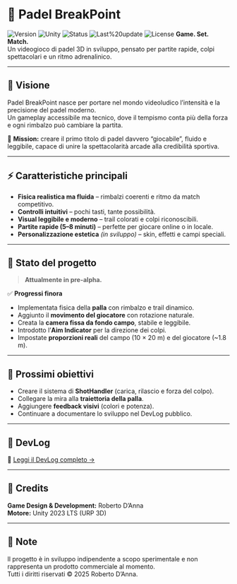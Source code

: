 # 🎾 Padel BreakPoint  
![Version](https://img.shields.io/badge/version-pre--alpha-blue)
![Unity](https://img.shields.io/badge/engine-Unity%202023%20LTS-orange)
![Status](https://img.shields.io/badge/status-active-success)
![Last%20update](https://img.shields.io/badge/updated-09%20Oct%202025-lightgrey)
![License](https://img.shields.io/badge/license-proprietary-red)
**Game. Set. Match.**  
Un videogioco di padel 3D in sviluppo, pensato per partite rapide, colpi spettacolari e un ritmo adrenalinico.  

---

## 🧭 Visione
Padel BreakPoint nasce per portare nel mondo videoludico l’intensità e la precisione del padel moderno.  
Un gameplay accessibile ma tecnico, dove il tempismo conta più della forza e ogni rimbalzo può cambiare la partita.

🎯 **Mission:** creare il primo titolo di padel davvero “giocabile”, fluido e leggibile, capace di unire la spettacolarità arcade alla credibilità sportiva.

---

## ⚡ Caratteristiche principali
- **Fisica realistica ma fluida** – rimbalzi coerenti e ritmo da match competitivo.  
- **Controlli intuitivi** – pochi tasti, tante possibilità.  
- **Visual leggibile e moderno** – trail colorati e colpi riconoscibili.  
- **Partite rapide (5–8 minuti)** – perfette per giocare online o in locale.  
- **Personalizzazione estetica** *(in sviluppo)* – skin, effetti e campi speciali.  

---

## 🧱 Stato del progetto
> **Attualmente in pre-alpha.**

✅ **Progressi finora**
- Implementata fisica della **palla** con rimbalzo e trail dinamico.  
- Aggiunto il **movimento del giocatore** con rotazione naturale.  
- Creata la **camera fissa da fondo campo**, stabile e leggibile.  
- Introdotto l’**Aim Indicator** per la direzione dei colpi.  
- Impostate **proporzioni reali** del campo (10 × 20 m) e del giocatore (~1.8 m).  

---

## 🚧 Prossimi obiettivi
- Creare il sistema di **ShotHandler** (carica, rilascio e forza del colpo).  
- Collegare la mira alla **traiettoria della palla**.  
- Aggiungere **feedback visivi** (colori e potenza).  
- Continuare a documentare lo sviluppo nel DevLog pubblico.

---

## 💬 DevLog
📘 [Leggi il DevLog completo →](./DEVLOG.md)

---

## 👤 Credits
**Game Design & Development:** Roberto D’Anna  
**Motore:** Unity 2023 LTS (URP 3D)

---

## 📜 Note
Il progetto è in sviluppo indipendente a scopo sperimentale e non rappresenta un prodotto commerciale al momento.  
Tutti i diritti riservati © 2025 Roberto D’Anna.
